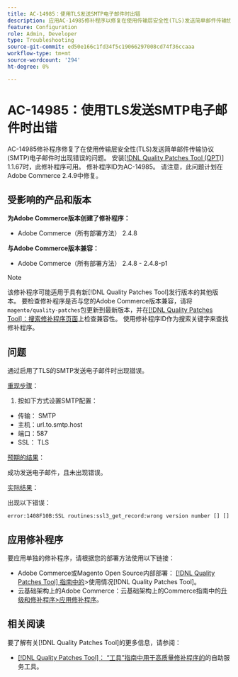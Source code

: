 ```yaml
---
title: AC-14985：使用TLS发送SMTP电子邮件时出错
description: 应用AC-14985修补程序以修复在使用传输层安全性(TLS)发送简单邮件传输协议(SMTP)电子邮件时出现错误的Adobe Commerce问题。
feature: Configuration
role: Admin, Developer
type: Troubleshooting
source-git-commit: ed50e166c1fd34f5c19066297008cd74f36ccaaa
workflow-type: tm+mt
source-wordcount: '294'
ht-degree: 0%

---
```



# AC-14985：使用TLS发送SMTP电子邮件时出错

AC-14985修补程序修复了在使用传输层安全性(TLS)发送简单邮件传输协议(SMTP)电子邮件时出现错误的问题。 安装[[!DNL Quality Patches Tool (QPT)]](/help/tools/quality-patches-tool/quality-patches-tool-to-self-serve-quality-patches.md) 1.1.67时，此修补程序可用。 修补程序ID为AC-14985。 请注意，此问题计划在Adobe Commerce 2.4.9中修复。

## 受影响的产品和版本

**为Adobe Commerce版本创建了修补程序：**

* Adobe Commerce（所有部署方法） 2.4.8

**与Adobe Commerce版本兼容：**

* Adobe Commerce（所有部署方法） 2.4.8 - 2.4.8-p1

>[!NOTE]
>
>该修补程序可能适用于具有新[!DNL Quality Patches Tool]发行版本的其他版本。 要检查修补程序是否与您的Adobe Commerce版本兼容，请将`magento/quality-patches`包更新到最新版本，并在[[!DNL Quality Patches Tool]：搜索修补程序页面](https://experienceleague.adobe.com/tools/commerce-quality-patches/index.html?lang=zh-Hans)上检查兼容性。 使用修补程序ID作为搜索关键字来查找修补程序。

## 问题

通过启用了TLS的SMTP发送电子邮件时出现错误。

<u>重现步骤</u>：

1. 按如下方式设置SMTP配置：
* 传输： SMTP
* 主机：url.to.smtp.host
* 端口：587
* SSL： TLS

<u>预期的结果</u>：

成功发送电子邮件，且未出现错误。

<u>实际结果</u>：

出现以下错误：

```
error:1408F10B:SSL routines:ssl3_get_record:wrong version number [] []
```

## 应用修补程序

要应用单独的修补程序，请根据您的部署方法使用以下链接：

* Adobe Commerce或Magento Open Source内部部署： [[!DNL Quality Patches Tool] 指南中的](/help/tools/quality-patches-tool/usage.md)>使用情况[!DNL Quality Patches Tool]。
* 云基础架构上的Adobe Commerce：云基础架构上的Commerce指南中的[升级和修补程序>应用修补程序](https://experienceleague.adobe.com/docs/commerce-cloud-service/user-guide/develop/upgrade/apply-patches.html?lang=zh-Hans)。

## 相关阅读

要了解有关[!DNL Quality Patches Tool]的更多信息，请参阅：

* [[!DNL Quality Patches Tool]： “工具”指南中用于高质量修补程序的](/help/tools/quality-patches-tool/quality-patches-tool-to-self-serve-quality-patches.md)的自助服务工具。
